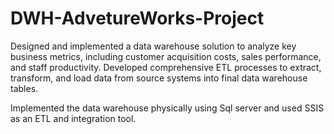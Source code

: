 # DWH-AdvetureWorks-Project
Designed and implemented a data warehouse solution to analyze key business metrics, including customer acquisition costs, sales performance, and staff productivity. Developed comprehensive ETL processes to extract, transform, and load data from source systems into final data warehouse tables.

Implemented the data warehouse physically using Sql server and used SSIS as an ETL and integration tool.
